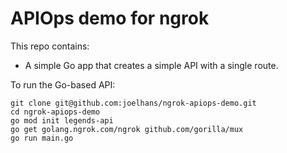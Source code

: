 # APIOps demo for ngrok

This repo contains:

- A simple Go app that creates a simple API with a single route.

To run the Go-based API:

```
git clone git@github.com:joelhans/ngrok-apiops-demo.git
cd ngrok-apiops-demo
go mod init legends-api
go get golang.ngrok.com/ngrok github.com/gorilla/mux
go run main.go
```
